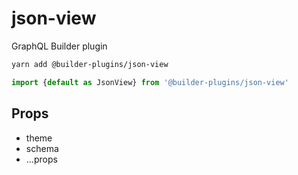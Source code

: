 # json-view

GraphQL Builder plugin 

```sh
yarn add @builder-plugins/json-view
```

```jsx
import {default as JsonView} from '@builder-plugins/json-view'
```

## Props

- theme
- schema 
- ...props
